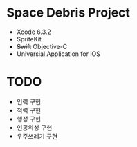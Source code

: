 # Space Debris Project
* Xcode 6.3.2
* SpriteKit
* ~~Swift~~ Objective-C
* Universial Application for iOS

# TODO
* 인력 구현
* 척력 구현
* 행성 구현
* 인공위성 구현
* 우주쓰레기 구현